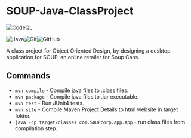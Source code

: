 # SOUP-Java-ClassProject

[![CodeQL](https://github.com/Midlight25/SOUP-Java-ClassProject/actions/workflows/codeql-analysis.yml/badge.svg?branch=main)](https://github.com/Midlight25/SOUP-Java-ClassProject/actions/workflows/codeql-analysis.yml)

![Java](https://img.shields.io/badge/java-%23ED8B00.svg?style=for-the-badge&logo=java&logoColor=white)![Git](https://img.shields.io/badge/git-%23F05033.svg?style=for-the-badge&logo=git&logoColor=white)![GitHub](https://img.shields.io/badge/github-%23121011.svg?style=for-the-badge&logo=github&logoColor=white)

A class project for Object Oriented Design, by designing a desktop application for SOUP, an online retailer for Soup Cans.

## Commands

- `mvn compile` - Compile java files to .class files.
- `mvn package` - Compile java files to .jar executable.
- `mvn test` - Run JUnit4 tests.
- `mvn site` - Compile Maven Project Details to html website in target folder.
- `java -cp target/classes com.SOUPcorp.app.App` - run class files from compilation step.
